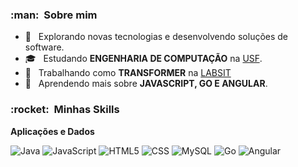 <h3> :man: &nbsp;Sobre mim </h3>

- 🤔 &nbsp; Explorando novas tecnologias e desenvolvendo soluções de software.
- 🎓 &nbsp; Estudando **ENGENHARIA DE COMPUTAÇÃO** na <a href="https://www.usf.edu.br/">USF</a>.
- 💼 &nbsp; Trabalhando como **TRANSFORMER** na <a href="https://labsit.io/">LABSIT</a>
- 🌱 &nbsp; Aprendendo mais sobre **JAVASCRIPT, GO E ANGULAR**.

<h3> :rocket: &nbsp;Minhas Skills </h3>

**Aplicações e Dados**

  ![Java](https://img.shields.io/badge/-Java-333333?style=flat&logo=Java&logoColor=007396)
  ![JavaScript](https://img.shields.io/badge/-JavaScript-333333?style=flat&logo=javascript)
  ![HTML5](https://img.shields.io/badge/-HTML5-333333?style=flat&logo=HTML5)
  ![CSS](https://img.shields.io/badge/-CSS-333333?style=flat&logo=CSS3&logoColor=1572B6)
  ![MySQL](https://img.shields.io/badge/-MySQL-333333?style=flat&logo=mysql)
  ![Go](https://img.shields.io/badge/-Go-333333?style=flat&logo=Go)
  ![Angular](https://img.shields.io/badge/-Angular-333333?style=flat&logo=Angular)
